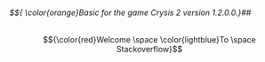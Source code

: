 ###### $${ \color{orange}Basic for the game Crysis 2 version 1.2.0.0.}##
$${\color{red}Welcome \space \color{lightblue}To \space Stackoverflow}$$
